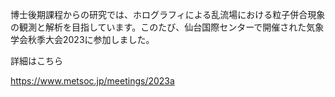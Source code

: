 <!-- news0002.md -->
<!-- 気象学会秋季大会2023@仙台国際センターに参加しました。 -->
<!-- 2023-10-26 -->
博士後期課程からの研究では、ホログラフィによる乱流場における粒子併合現象の観測と解析を目指しています。このたび、仙台国際センターで開催された気象学会秋季大会2023に参加しました。

詳細はこちら
    
https://www.metsoc.jp/meetings/2023a